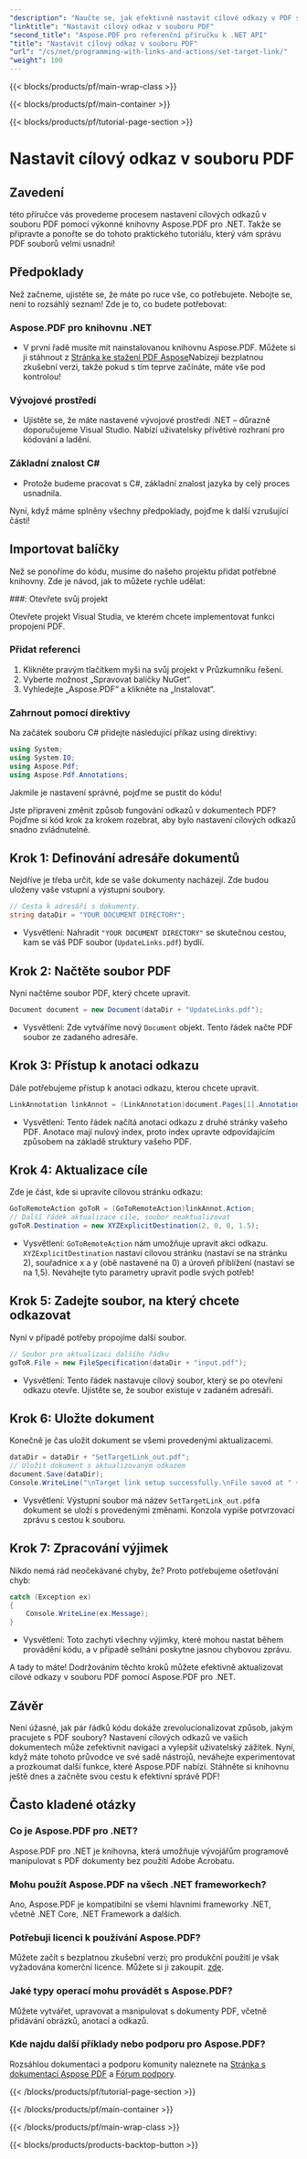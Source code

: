 ```yaml
---
"description": "Naučte se, jak efektivně nastavit cílové odkazy v PDF souborech pomocí Aspose.PDF pro .NET s naším podrobným návodem. Ideální pro vylepšení navigace v dokumentech."
"linktitle": "Nastavit cílový odkaz v souboru PDF"
"second_title": "Aspose.PDF pro referenční příručku k .NET API"
"title": "Nastavit cílový odkaz v souboru PDF"
"url": "/cs/net/programming-with-links-and-actions/set-target-link/"
"weight": 100
---
```


{{< blocks/products/pf/main-wrap-class >}}

{{< blocks/products/pf/main-container >}}

{{< blocks/products/pf/tutorial-page-section >}}

# Nastavit cílový odkaz v souboru PDF

## Zavedení

této příručce vás provedeme procesem nastavení cílových odkazů v souboru PDF pomocí výkonné knihovny Aspose.PDF pro .NET. Takže se připravte a ponořte se do tohoto praktického tutoriálu, který vám správu PDF souborů velmi usnadní!

## Předpoklady

Než začneme, ujistěte se, že máte po ruce vše, co potřebujete. Nebojte se, není to rozsáhlý seznam! Zde je to, co budete potřebovat:

### Aspose.PDF pro knihovnu .NET
- V první řadě musíte mít nainstalovanou knihovnu Aspose.PDF. Můžete si ji stáhnout z [Stránka ke stažení PDF Aspose](https://releases.aspose.com/pdf/net/)Nabízejí bezplatnou zkušební verzi, takže pokud s tím teprve začínáte, máte vše pod kontrolou!

### Vývojové prostředí
- Ujistěte se, že máte nastavené vývojové prostředí .NET – důrazně doporučujeme Visual Studio. Nabízí uživatelsky přívětivé rozhraní pro kódování a ladění.

### Základní znalost C#
- Protože budeme pracovat s C#, základní znalost jazyka by celý proces usnadnila.

Nyní, když máme splněny všechny předpoklady, pojďme k další vzrušující části!

## Importovat balíčky

Než se ponoříme do kódu, musíme do našeho projektu přidat potřebné knihovny. Zde je návod, jak to můžete rychle udělat:

###: Otevřete svůj projekt 

Otevřete projekt Visual Studia, ve kterém chcete implementovat funkci propojení PDF.

### Přidat referenci 

1. Klikněte pravým tlačítkem myši na svůj projekt v Průzkumníku řešení.
2. Vyberte možnost „Spravovat balíčky NuGet“.
3. Vyhledejte „Aspose.PDF“ a klikněte na „Instalovat“.

### Zahrnout pomocí direktivy 

Na začátek souboru C# přidejte následující příkaz using direktivy:
```csharp
using System;
using System.IO;
using Aspose.Pdf;
using Aspose.Pdf.Annotations;
```

Jakmile je nastavení správné, pojďme se pustit do kódu!

Jste připraveni změnit způsob fungování odkazů v dokumentech PDF? Pojďme si kód krok za krokem rozebrat, aby bylo nastavení cílových odkazů snadno zvládnutelné.

## Krok 1: Definování adresáře dokumentů 

Nejdříve je třeba určit, kde se vaše dokumenty nacházejí. Zde budou uloženy vaše vstupní a výstupní soubory. 

```csharp
// Cesta k adresáři s dokumenty.
string dataDir = "YOUR DOCUMENT DIRECTORY";
```

- Vysvětlení: Nahradit `"YOUR DOCUMENT DIRECTORY"` se skutečnou cestou, kam se váš PDF soubor (`UpdateLinks.pdf`) bydlí.

## Krok 2: Načtěte soubor PDF 

Nyní načtěme soubor PDF, který chcete upravit. 

```csharp
Document document = new Document(dataDir + "UpdateLinks.pdf");
```

- Vysvětlení: Zde vytváříme nový `Document` objekt. Tento řádek načte PDF soubor ze zadaného adresáře.

## Krok 3: Přístup k anotaci odkazu 

Dále potřebujeme přístup k anotaci odkazu, kterou chcete upravit. 

```csharp
LinkAnnotation linkAnnot = (LinkAnnotation)document.Pages[1].Annotations[1];
```

- Vysvětlení: Tento řádek načítá anotaci odkazu z druhé stránky vašeho PDF. Anotace mají nulový index, proto index upravte odpovídajícím způsobem na základě struktury vašeho PDF.

## Krok 4: Aktualizace cíle

Zde je část, kde si upravíte cílovou stránku odkazu:

```csharp
GoToRemoteAction goToR = (GoToRemoteAction)linkAnnot.Action;
// Další řádek aktualizace cíle, soubor neaktualizovat
goToR.Destination = new XYZExplicitDestination(2, 0, 0, 1.5);
```

- Vysvětlení: `GoToRemoteAction` nám umožňuje upravit akci odkazu. `XYZExplicitDestination` nastaví cílovou stránku (nastaví se na stránku 2), souřadnice x a y (obě nastavené na 0) a úroveň přiblížení (nastaví se na 1,5). Neváhejte tyto parametry upravit podle svých potřeb!

## Krok 5: Zadejte soubor, na který chcete odkazovat 

Nyní v případě potřeby propojíme další soubor. 

```csharp
// Soubor pro aktualizaci dalšího řádku
goToR.File = new FileSpecification(dataDir + "input.pdf");
```

- Vysvětlení: Tento řádek nastavuje cílový soubor, který se po otevření odkazu otevře. Ujistěte se, že soubor existuje v zadaném adresáři.

## Krok 6: Uložte dokument 

Konečně je čas uložit dokument se všemi provedenými aktualizacemi. 

```csharp
dataDir = dataDir + "SetTargetLink_out.pdf";
// Uložit dokument s aktualizovaným odkazem
document.Save(dataDir);
Console.WriteLine("\nTarget link setup successfully.\nFile saved at " + dataDir);
```

- Vysvětlení: Výstupní soubor má název `SetTargetLink_out.pdf`a dokument se uloží s provedenými změnami. Konzola vypíše potvrzovací zprávu s cestou k souboru.

## Krok 7: Zpracování výjimek 

Nikdo nemá rád neočekávané chyby, že? Proto potřebujeme ošetřování chyb:

```csharp
catch (Exception ex)
{
	Console.WriteLine(ex.Message);
}
```

- Vysvětlení: Toto zachytí všechny výjimky, které mohou nastat během provádění kódu, a v případě selhání poskytne jasnou chybovou zprávu.

A tady to máte! Dodržováním těchto kroků můžete efektivně aktualizovat cílové odkazy v souboru PDF pomocí Aspose.PDF pro .NET.

## Závěr

Není úžasné, jak pár řádků kódu dokáže zrevolucionalizovat způsob, jakým pracujete s PDF soubory? Nastavení cílových odkazů ve vašich dokumentech může zefektivnit navigaci a vylepšit uživatelský zážitek. Nyní, když máte tohoto průvodce ve své sadě nástrojů, neváhejte experimentovat a prozkoumat další funkce, které Aspose.PDF nabízí. Stáhněte si knihovnu ještě dnes a začněte svou cestu k efektivní správě PDF!

## Často kladené otázky

### Co je Aspose.PDF pro .NET?
Aspose.PDF pro .NET je knihovna, která umožňuje vývojářům programově manipulovat s PDF dokumenty bez použití Adobe Acrobatu.

### Mohu použít Aspose.PDF na všech .NET frameworkech?
Ano, Aspose.PDF je kompatibilní se všemi hlavními frameworky .NET, včetně .NET Core, .NET Framework a dalších.

### Potřebuji licenci k používání Aspose.PDF?
Můžete začít s bezplatnou zkušební verzí; pro produkční použití je však vyžadována komerční licence. Můžete si ji zakoupit. [zde](https://purchase.aspose.com/buy).

### Jaké typy operací mohu provádět s Aspose.PDF?
Můžete vytvářet, upravovat a manipulovat s dokumenty PDF, včetně přidávání obrázků, anotací a odkazů.

### Kde najdu další příklady nebo podporu pro Aspose.PDF?
Rozsáhlou dokumentaci a podporu komunity naleznete na [Stránka s dokumentací Aspose PDF](https://reference.aspose.com/pdf/net/) a [Fórum podpory](https://forum.aspose.com/c/pdf/10).

{{< /blocks/products/pf/tutorial-page-section >}}

{{< /blocks/products/pf/main-container >}}

{{< /blocks/products/pf/main-wrap-class >}}

{{< blocks/products/products-backtop-button >}}